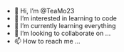 - 👋 Hi, I’m @TeaMo23
- 👀 I’m interested in learning to code
- 🌱 I’m currently learning everything
- 💞️ I’m looking to collaborate on ...
- 📫 How to reach me ...

<!---
TeaMo23/TeaMo23 is a ✨ special ✨ repository because its `README.md` (this file) appears on your GitHub profile.
You can click the Preview link to take a look at your changes.
--->
